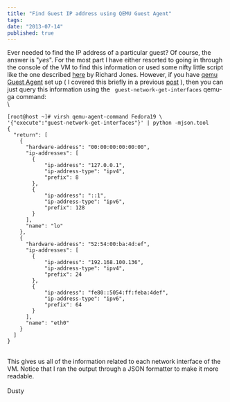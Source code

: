```yaml
---
title: "Find Guest IP address using QEMU Guest Agent"
tags:
date: "2013-07-14"
published: true
---
```


Ever needed to find the IP address of a particular guest? Of course, the
answer is "*yes*". For the most part I have either resorted to going in
through the console of the VM to find this information or used some
nifty little script like the one described
[here](http://rwmj.wordpress.com/2010/10/26/tip-find-the-ip-address-of-a-virtual-machine/)
by Richard Jones. However, if you have [qemu Guest
Agent](http://wiki.qemu.org/Features/QAPI/GuestAgent) set up ( I covered
this briefly in a previous
[post](/2013/06/26/enabling-qemu-guest-agent-anddddd-fstrim-again/) ),
then you can just query this information using the
` guest-network-get-interfaces` qemu-ga command:\
\

```nohighlight
[root@host ~]# virsh qemu-agent-command Fedora19 \
'{"execute":"guest-network-get-interfaces"}' | python -mjson.tool 
{
  "return": [
    {
      "hardware-address": "00:00:00:00:00:00", 
      "ip-addresses": [
        {
            "ip-address": "127.0.0.1", 
            "ip-address-type": "ipv4", 
            "prefix": 8
        }, 
        {
            "ip-address": "::1", 
            "ip-address-type": "ipv6", 
            "prefix": 128
        }
      ], 
      "name": "lo"
    }, 
    {
      "hardware-address": "52:54:00:ba:4d:ef", 
      "ip-addresses": [
        {
            "ip-address": "192.168.100.136", 
            "ip-address-type": "ipv4", 
            "prefix": 24
        }, 
        {
            "ip-address": "fe80::5054:ff:feba:4def", 
            "ip-address-type": "ipv6", 
            "prefix": 64
        }
      ], 
      "name": "eth0"
    }
  ]
}
```

\
This gives us all of the information related to each network interface
of the VM. Notice that I ran the output through a JSON formatter to make
it more readable.\
\
Dusty
